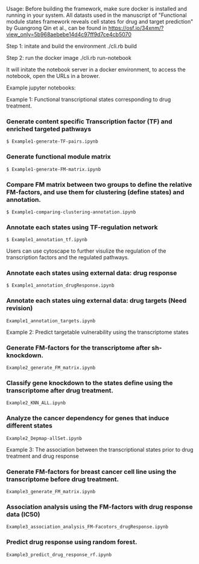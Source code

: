 Usage: 
Before building the framework, make sure docker is installed and running in your system. All datasts used in the manuscript of "Functional module states framework reveals cell states for drug and target prediction" by Guangrong Qin et al., can be found in https://osf.io/34xnm/?view_only=5b968aebebe14d4c97ff9d7ce4cb5070

Step 1: initate and build the environment
./cli.rb build

Step 2: run the docker image
./cli.rb run-notebook

It will initate the notebook server in a docker environment, to access the notebook, open the URLs in a brower. 


Example jupyter notebooks:

Example 1: Functional transcriptional states corresponding to drug treatment.
### Generate content specific Transcription factor (TF) and enriched targeted pathways
```
$ Example1-generate-TF-pairs.ipynb
```
### Generate functional module matrix
```
$ Example1-generate-FM-matrix.ipynb
```
###  Compare FM matrix between two groups to define the relative FM-factors, and use them for clustering (define states) and annotation.
```
$ Example1-comparing-clustering-annotation.ipynb
```
### Annotate each states using TF-regulation network

```
$ Example1_annotation_tf.ipynb 
```
Users can use cytoscape to further visulize the regulation of the transcription factors and the regulated pathways.

### Annotate each states using external data: drug response 
```
$ Example1_annotation_drugResponse.ipynb
```

### Annotate each states uing external data: drug targets (Need revision)
```
Example1_annotation_targets.ipynb
```



Example 2: Predict targetable vulnerability using the transcriptome states

### Generate FM-factors for the transcriptome after sh-knockdown.
```
Example2_generate_FM_matrix.ipynb
 ```

 ### Classify gene knockdown to the states define using the transcriptome after drug treatment.
 ```
Example2_KNN_ALL.ipynb
 ```

 ### Analyze the cancer dependency for genes that induce different states
```
Example2_Depmap-allSet.ipynb
```


Example 3: The association between the transcriptional states prior to drug treatment and drug response 
### Generate FM-factors for breast cancer cell line using the transcriptome before drug treatment. 
```
Example3_generate_FM_matrix.ipynb
```

### Association analysis using the FM-factors with drug response data (IC50)
```
Example3_association_analysis_FM-Facotors_drugResponse.ipynb
```

### Predict drug response using random forest.
```
Example3_predict_drug_response_rf.ipynb
```
